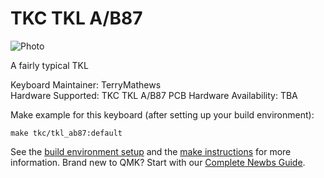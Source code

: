 # TKC TKL A/B87

![Photo](https://i.imgur.com/BRHfEbH.jpg)

A fairly typical TKL

Keyboard Maintainer: TerryMathews  
Hardware Supported: TKC TKL A/B87 PCB
Hardware Availability: TBA

Make example for this keyboard (after setting up your build environment):

    make tkc/tkl_ab87:default

See the [build environment setup](https://docs.qmk.fm/#/getting_started_build_tools) and the [make instructions](https://docs.qmk.fm/#/getting_started_make_guide) for more information. Brand new to QMK? Start with our [Complete Newbs Guide](https://docs.qmk.fm/#/newbs).
